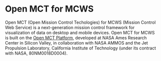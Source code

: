 # Open MCT for MCWS

Open MCT (Open Mission Control Techologies) for MCWS (Mission Control Web Service) is a next-generation mission control framework for visualization of data on desktop and mobile devices. Open MCT for MCWS is built on the [Open MCT Platform](https://github.com/nasa/openmct), developed at NASA Ames Research Center in Silicon Valley, in collaboration with NASA AMMOS and the Jet Propulsion Laboratory, California Institute of Technology (under its contract with NASA, 80NM0018D0004).
